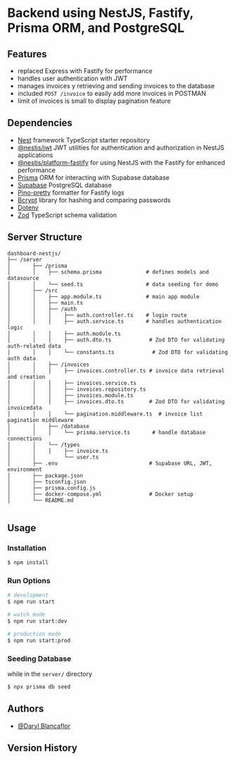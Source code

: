 
# Backend using NestJS, Fastify, Prisma ORM, and PostgreSQL

## Features
- replaced Express with Fastify for performance
- handles user authentication with JWT
- manages invoices y retrieving and sending invoices to the database
- included `POST /invoice` to easily add more invoices in POSTMAN
- limit of invoices is small to display pagination feature

## Dependencies

- [Nest](https://github.com/nestjs/nest) framework TypeScript starter repository
- [@nestjs/jwt](https://docs.nestjs.com/security/authentication#jwt-token) JWT utilities for authentication and authorization in NestJS applications
- [@nestjs/platform-fastify](https://docs.nestjs.com/techniques/performance) for using NestJS with the Fastify for enhanced performance
- [Prisma](https://www.prisma.io/docs) ORM for interacting with Supabase database
- [Supabase](https://supabase.com/docs) PostgreSQL database
- [Pino-pretty](https://www.npmjs.com/package/pino-pretty) formatter for Fastify logs
- [Bcrypt](https://www.npmjs.com/package/bcrypt) library for hashing and comparing passwords
- [Dotenv](https://www.npmjs.com/package/dotenv)
- [Zod](https://zod.dev) TypeScript schema validation

## Server Structure
```
dashboard-nestjs/
├── /server
│		├── /prisma
│		│    ├── schema.prisma              # defines models and datasource
│		│    └── seed.ts                    # data seeding for demo
│		├── /src
│		│    ├── app.module.ts              # main app module
│		│    ├── main.ts 
│		│    ├── /auth
│		│    │    ├── auth.controller.ts    # login route
│		│    │    ├── auth.service.ts       # handles authentication logic
│		│    │    ├── auth.module.ts        
│		│    │    ├── auth.dto.ts            # Zod DTO for validating auth-related data
│		│    │    └── constants.ts            # Zod DTO for validating auth data
│		│    ├── /invoices
│		│    │    ├── invoices.controller.ts # invoice data retrieval and creation
│		│    │    ├── invoices.service.ts    
│		│    │    ├── invoices.repository.ts 
│		│    │    ├── invoices.module.ts     
│		│    │    ├── invoices.dto.ts        # Zod DTO for validating invoicedata
│		│    │    └── pagination.middleware.ts  # invoice list pagination middleware
│		│    ├── /database
│		│    │    └── prisma.service.ts       # handle database connections
│		│    └── /types
│		│    │    ├── invoice.ts
│		│         └── user.ts
│		├── .env                             # Supabase URL, JWT, environment
│		├── package.json                     
│		├── tsconfig.json                    
│		├── prisma.config.js                 
│		├── docker-compose.yml               # Docker setup
│		└── README.md                       
		
```


## Usage

### Installation

```bash
$ npm install
```

### Run Options

```bash
# development
$ npm run start

# watch mode
$ npm run start:dev

# production mode
$ npm run start:prod
```

### Seeding Database

while in the `server/` directory
```bash
$ npx prisma db seed
```


## Authors

* [@Daryl Blancaflor](djblanc360@gmail.com)

## Version History